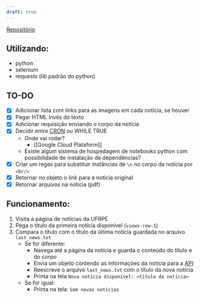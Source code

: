 ```yaml
---
draft: true
---
```



[Repositório](https://github.com/LuanAccioly/crawler-newsletter)
## Utilizando:
- python
- selenium
- requests (lib padrão do python)

## TO-DO
- [x] Adicionar lista com links para as imagens em cada notícia, se houver
- [x] Pegar HTML invés do texto
- [x] Adicionar requisição enviando o corpo da notícia
- [x] Decidir entre [CRON](https://wiki.archlinux.org/title/cron) ou WHILE TRUE
	- Onde vai rodar?
		- [[Google Cloud Plataform]]
	- Existe algum sistema de hospedagem de notebooks python com possibilidade de instalação de dependências?
- [x] Criar um regex para substituir instâncias de `\n` no corpo da notícia por `<br/>`
- [x] Retornar no objeto o link para a notícia original
- [x] Retornar arquivos na noticia (pdf)

## Funcionamento:
1. Visita a página de notícias da UFRPE
2. Pega o título da primeira notícia disponível (`views-row-1`)
3. Compara o título com o título da última notícia guardada no arquivo `last_news.txt`
	-  Se for diferente:
		- Navega até a página da notícia e guarda o conteúdo do título e do corpo
		- Envia um objeto contendo as informações da notícia para a [API](email-service.md)
		- Reescreve o arquivo `last_news.txt` com o título da nova notícia
		- Printa na tela `Nova notícia disponível: <título da notícia>`
	- Se for igual:
		- Printa na tela: `Sem novas notícias`